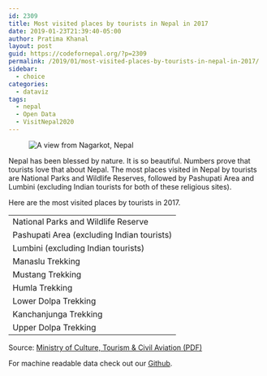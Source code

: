 ```yaml
---
id: 2309
title: Most visited places by tourists in Nepal in 2017
date: 2019-01-23T21:39:40-05:00
author: Pratima Khanal
layout: post
guid: https://codefornepal.org/?p=2309
permalink: /2019/01/most-visited-places-by-tourists-in-nepal-in-2017/
sidebar:
  - choice
categories:
  - dataviz
tags:
  - nepal
  - Open Data
  - VisitNepal2020
---
```

<figure class="wp-block-image"><img src="https://codefornepal.org/wp-content/uploads/2017/12/DSC_1002_2-1024x681.jpg" alt="A view from Nagarkot, Nepal" class="wp-image-1990" srcset="https://codefornepal.org/wp-content/uploads/2017/12/DSC_1002_2-1024x681.jpg 1024w, https://codefornepal.org/wp-content/uploads/2017/12/DSC_1002_2-300x199.jpg 300w, https://codefornepal.org/wp-content/uploads/2017/12/DSC_1002_2-768x511.jpg 768w" sizes="(max-width: 1024px) 100vw, 1024px" /></figure> 

Nepal has been blessed by nature. It is so beautiful. Numbers prove that tourists love that about Nepal. The most places visited in Nepal by tourists are National Parks and Wildlife Reserves, followed by Pashupati Area and Lumbini (excluding Indian tourists for both of these religious sites). 

Here are the most visited places by tourists in 2017.

<table class="wp-block-table">
  <tr>
    <td>
      National Parks and Wildlife Reserve
    </td>
  </tr>
  
  <tr>
    <td>
      Pashupati Area (excluding Indian tourists)
    </td>
  </tr>
  
  <tr>
    <td>
      Lumbini (excluding Indian tourists)
    </td>
  </tr>
  
  <tr>
    <td>
      Manaslu Trekking
    </td>
  </tr>
  
  <tr>
    <td>
      Mustang Trekking
    </td>
  </tr>
  
  <tr>
    <td>
      Humla Trekking
    </td>
  </tr>
  
  <tr>
    <td>
      Lower Dolpa Trekking
    </td>
  </tr>
  
  <tr>
    <td>
      Kanchanjunga Trekking
    </td>
  </tr>
  
  <tr>
    <td>
      Upper Dolpa Trekking
    </td>
  </tr>
</table>

Source: [Ministry of Culture, Tourism & Civil Aviation (PDF)](http://tourism.gov.np/files/statistics/2.pdf)

For machine readable data check out our [Github](https://github.com/Code4Nepal/data/tree/master/datasets/Tourist%202018).